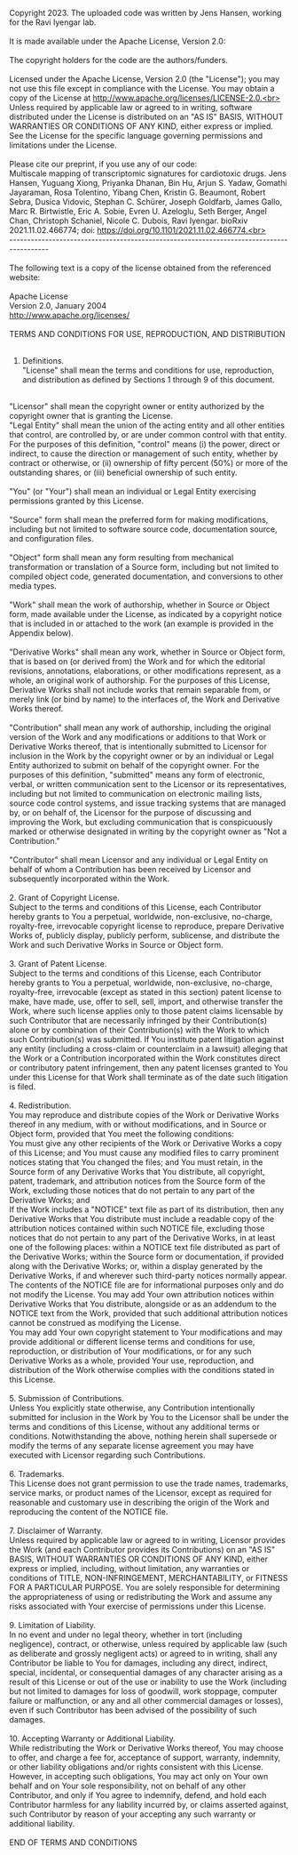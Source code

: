 Copyright 2023. The uploaded code was written by Jens Hansen, working for the Ravi Iyengar lab.<br>
<br>
It is made available under the Apache License, Version 2.0:<br>
<br>
The copyright holders for the code are the authors/funders.<br>
<br>
Licensed under the Apache License, Version 2.0 (the "License"); you may not use this file except in compliance with the License. You may obtain a copy of the License at http://www.apache.org/licenses/LICENSE-2.0.<br>
Unless required by applicable law or agreed to in writing, software distributed under the License is distributed on an "AS IS" BASIS, WITHOUT WARRANTIES OR CONDITIONS OF ANY KIND, either express or implied. See the License for the specific language governing permissions and limitations under the License.<br>
<br>
Please cite our preprint, if you use any of our code:<br>
Multiscale mapping of transcriptomic signatures for cardiotoxic drugs. Jens Hansen, Yuguang Xiong, Priyanka Dhanan, Bin Hu, Arjun S. Yadaw, Gomathi Jayaraman, Rosa Tolentino, Yibang Chen, Kristin G. Beaumont, Robert Sebra, Dusica Vidovic, Stephan C. Schürer, Joseph Goldfarb, James Gallo, Marc R. Birtwistle, Eric A. Sobie, Evren U. Azeloglu, Seth Berger, Angel Chan, Christoph Schaniel, Nicole C. Dubois, Ravi Iyengar. bioRxiv 2021.11.02.466774; doi: https://doi.org/10.1101/2021.11.02.466774.<br>
<br>
-----------------------------------------------------------------------------------------<br>
<br>
The following text is a copy of the license obtained from the referenced website:<br>
<br>
Apache License<br>
Version 2.0, January 2004<br>
http://www.apache.org/licenses/<br>
<br>
TERMS AND CONDITIONS FOR USE, REPRODUCTION, AND DISTRIBUTION<br>
<br>
1. Definitions.<br>
"License" shall mean the terms and conditions for use, reproduction, and distribution as defined by Sections 1 through 9 of this document.<br>
<br>
"Licensor" shall mean the copyright owner or entity authorized by the copyright owner that is granting the License.<br>
"Legal Entity" shall mean the union of the acting entity and all other entities that control, are controlled by, or are under common control with that entity. For the purposes of this definition, "control" means (i) the power, direct or indirect, to cause the direction or management of such entity, whether by contract or otherwise, or (ii) ownership of fifty percent (50%) or more of the outstanding shares, or (iii) beneficial ownership of such entity.<br>
<br>
"You" (or "Your") shall mean an individual or Legal Entity exercising permissions granted by this License.<br>
<br>
"Source" form shall mean the preferred form for making modifications, including but not limited to software source code, documentation source, and configuration files.<br>
<br>
"Object" form shall mean any form resulting from mechanical transformation or translation of a Source form, including but not limited to compiled object code, generated documentation, and conversions to other media types.<br>
<br>
"Work" shall mean the work of authorship, whether in Source or Object form, made available under the License, as indicated by a copyright notice that is included in or attached to the work (an example is provided in the Appendix below).<br>
<br>
"Derivative Works" shall mean any work, whether in Source or Object form, that is based on (or derived from) the Work and for which the editorial revisions, annotations, elaborations, or other modifications represent, as a whole, an original work of authorship. For the purposes of this License, Derivative Works shall not include works that remain separable from, or merely link (or bind by name) to the interfaces of, the Work and Derivative Works thereof.<br>
<br>
"Contribution" shall mean any work of authorship, including the original version of the Work and any modifications or additions to that Work or Derivative Works thereof, that is intentionally submitted to Licensor for inclusion in the Work by the copyright owner or by an individual or Legal Entity authorized to submit on behalf of the copyright owner. For the purposes of this definition, "submitted" means any form of electronic, verbal, or written communication sent to the Licensor or its representatives, including but not limited to communication on electronic mailing lists, source code control systems, and issue tracking systems that are managed by, or on behalf of, the Licensor for the purpose of discussing and improving the Work, but excluding communication that is conspicuously marked or otherwise designated in writing by the copyright owner as "Not a Contribution."<br>
<br>
"Contributor" shall mean Licensor and any individual or Legal Entity on behalf of whom a Contribution has been received by Licensor and subsequently incorporated within the Work.<br>
<br>
2. Grant of Copyright License.<br>
Subject to the terms and conditions of this License, each Contributor hereby grants to You a perpetual, worldwide, non-exclusive, no-charge, royalty-free, irrevocable copyright license to reproduce, prepare Derivative Works of, publicly display, publicly perform, sublicense, and distribute the Work and such Derivative Works in Source or Object form.<br>
<br>
3. Grant of Patent License.<br>
Subject to the terms and conditions of this License, each Contributor hereby grants to You a perpetual, worldwide, non-exclusive, no-charge, royalty-free, irrevocable (except as stated in this section) patent license to make, have made, use, offer to sell, sell, import, and otherwise transfer the Work, where such license applies only to those patent claims licensable by such Contributor that are necessarily infringed by their Contribution(s) alone or by combination of their Contribution(s) with the Work to which such Contribution(s) was submitted. If You institute patent litigation against any entity (including a cross-claim or counterclaim in a lawsuit) alleging that the Work or a Contribution incorporated within the Work constitutes direct or contributory patent infringement, then any patent licenses granted to You under this License for that Work shall terminate as of the date such litigation is filed.<br>
<br>
4. Redistribution.<br>
You may reproduce and distribute copies of the Work or Derivative Works thereof in any medium, with or without modifications, and in Source or Object form, provided that You meet the following conditions:<br>
You must give any other recipients of the Work or Derivative Works a copy of this License; and
You must cause any modified files to carry prominent notices stating that You changed the files; and
You must retain, in the Source form of any Derivative Works that You distribute, all copyright, patent, trademark, and attribution notices from the Source form of the Work, excluding those notices that do not pertain to any part of the Derivative Works; and<br>
If the Work includes a "NOTICE" text file as part of its distribution, then any Derivative Works that You distribute must include a readable copy of the attribution notices contained within such NOTICE file, excluding those notices that do not pertain to any part of the Derivative Works, in at least one of the following places: within a NOTICE text file distributed as part of the Derivative Works; within the Source form or documentation, if provided along with the Derivative Works; or, within a display generated by the Derivative Works, if and wherever such third-party notices normally appear. The contents of the NOTICE file are for informational purposes only and do not modify the License. You may add Your own attribution notices within Derivative Works that You distribute, alongside or as an addendum to the NOTICE text from the Work, provided that such additional attribution notices cannot be construed as modifying the License.<br>
You may add Your own copyright statement to Your modifications and may provide additional or different license terms and conditions for use, reproduction, or distribution of Your modifications, or for any such Derivative Works as a whole, provided Your use, reproduction, and distribution of the Work otherwise complies with the conditions stated in this License.<br>
<br>
5. Submission of Contributions.<br>
Unless You explicitly state otherwise, any Contribution intentionally submitted for inclusion in the Work by You to the Licensor shall be under the terms and conditions of this License, without any additional terms or conditions. Notwithstanding the above, nothing herein shall supersede or modify the terms of any separate license agreement you may have executed with Licensor regarding such Contributions.<br>
<br>
6. Trademarks.<br>
This License does not grant permission to use the trade names, trademarks, service marks, or product names of the Licensor, except as required for reasonable and customary use in describing the origin of the Work and reproducing the content of the NOTICE file.<br>
<br>
7. Disclaimer of Warranty.<br>
Unless required by applicable law or agreed to in writing, Licensor provides the Work (and each Contributor provides its Contributions) on an "AS IS" BASIS, WITHOUT WARRANTIES OR CONDITIONS OF ANY KIND, either express or implied, including, without limitation, any warranties or conditions of TITLE, NON-INFRINGEMENT, MERCHANTABILITY, or FITNESS FOR A PARTICULAR PURPOSE. You are solely responsible for determining the appropriateness of using or redistributing the Work and assume any risks associated with Your exercise of permissions under this License.<br>
<br>
9. Limitation of Liability.<br>
In no event and under no legal theory, whether in tort (including negligence), contract, or otherwise, unless required by applicable law (such as deliberate and grossly negligent acts) or agreed to in writing, shall any Contributor be liable to You for damages, including any direct, indirect, special, incidental, or consequential damages of any character arising as a result of this License or out of the use or inability to use the Work (including but not limited to damages for loss of goodwill, work stoppage, computer failure or malfunction, or any and all other commercial damages or losses), even if such Contributor has been advised of the possibility of such damages.<br>
<br>
10. Accepting Warranty or Additional Liability.<br>
While redistributing the Work or Derivative Works thereof, You may choose to offer, and charge a fee for, acceptance of support, warranty, indemnity, or other liability obligations and/or rights consistent with this License. However, in accepting such obligations, You may act only on Your own behalf and on Your sole responsibility, not on behalf of any other Contributor, and only if You agree to indemnify, defend, and hold each Contributor harmless for any liability incurred by, or claims asserted against, such Contributor by reason of your accepting any such warranty or additional liability.<br>
<br>
END OF TERMS AND CONDITIONS<br>

